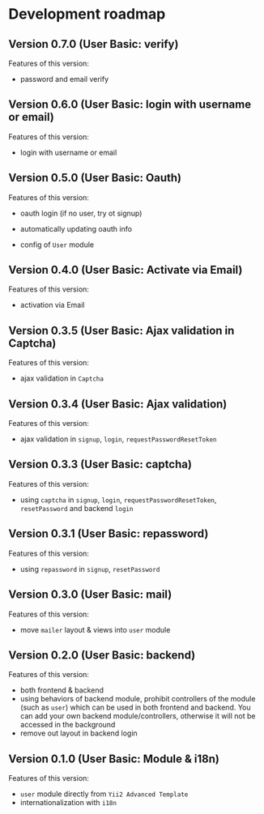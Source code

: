 # Development roadmap


## Version 0.7.0 (User Basic: verify)

Features of this version:

* password and email verify


## Version 0.6.0 (User Basic: login with username or email)

Features of this version:

* login with username or email


## Version 0.5.0 (User Basic: Oauth)

Features of this version:

* oauth login (if no user, try ot signup)

* automatically updating oauth info

* config of `User` module


## Version 0.4.0 (User Basic: Activate via Email)

Features of this version:

* activation via Email


## Version 0.3.5 (User Basic: Ajax validation in Captcha)

Features of this version:

* ajax validation in `Captcha`


## Version 0.3.4 (User Basic: Ajax validation)

Features of this version:

* ajax validation in `signup`, `login`, `requestPasswordResetToken`


## Version 0.3.3 (User Basic: captcha)

Features of this version:

* using `captcha` in `signup`, `login`, `requestPasswordResetToken`, `resetPassword` and backend `login`


## Version 0.3.1 (User Basic: repassword)

Features of this version:

* using `repassword` in `signup`, `resetPassword`


## Version 0.3.0 (User Basic: mail)

Features of this version:

* move `mailer` layout & views into `user` module


## Version 0.2.0 (User Basic: backend)

Features of this version:

* both frontend & backend
* using behaviors of backend module, prohibit controllers of the module (such as `user`) which can be used in both frontend and backend. You can add your own backend module/controllers, otherwise it will not be accessed in the background
* remove out layout in backend login


## Version 0.1.0 (User Basic: Module & i18n)

Features of this version:

* `user` module directly from `Yii2 Advanced Template`
* internationalization with `i18n`
